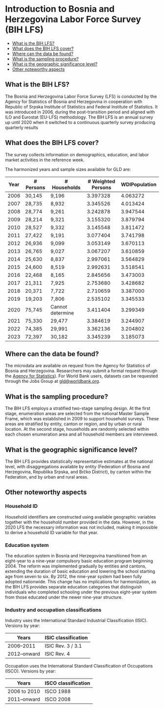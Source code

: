 # Introduction to Bosnia and Herzegovina Labor Force Survey (BIH LFS)

- [What is the BIH LFS?](#what-is-the-bih-lfs)
- [What does the BIH LFS cover?](#what-does-the-bih-lfs-cover)
- [Where can the data be found?](#where-can-the-data-be-found)
- [What is the sampling procedure?](#what-is-the-sampling-procedure)
- [What is the geographic significance level?](#what-is-the-geographic-significance-level)
- [Other noteworthy aspects](#other-noteworthy-aspects)

## What is the BIH LFS?
The Bosnia and Herzegovina Labor Force Survey (LFS) is  conducted by the Agency for Statistics of Bosnia and Herzegovina in cooperation with Republic of Srpska Institute of Statistics and Federal Institute of Statistics. It was introduced in 2006, during the post-transition period and aligned with ILO and Eurostat (EU-LFS) methodology. The BIH LFS is an annual survey up until 2020 when it switched to a continuous quarterly survey producing quarterly results

## What does the BIH LFS cover?
The survey collects information on demographics, education, and labor market activities in the reference week. 

The harmonized years and sample sizes available for GLD are:

| Year | # Persons | # Households | # Weighted Persons | WDIPopulation |
|------|-----------|--------------|--------------------|---------------|
| 2006 | 30,145    | 9,196        | 3.397328           | 4.063272      |
| 2007 | 28,735    | 8,932        | 3.345526           | 4.013424      |
| 2008 | 28,774    | 9,261        | 3.242878           | 3.947544      |
| 2009 | 28,214    | 9,321        | 3.155320           | 3.879794      |
| 2010 | 28,527    | 9,332        | 3.145548           | 3.811472      |
| 2011 | 27,422    | 9,191        | 3.077404           | 3.741798      |
| 2012 | 26,936    | 9,099        | 3.053149           | 3.670113      |
| 2013 | 26,765    | 9,027        | 3.067207           | 3.610859      |
| 2014 | 25,630    | 8,837        | 2.997061           | 3.564829      |
| 2015 | 24,600    | 8,519        | 2.992631           | 3.518541      |
| 2016 | 22,468    | 8,165        | 2.845656           | 3.473003      |
| 2017 | 21,311    | 7,925        | 2.753680           | 3.428682      |
| 2018 | 20,371    | 7,722        | 2.710659           | 3.387000      |
| 2019 | 19,203    | 7,806        | 2.535102           | 3.345533      |
| 2020 | 75,745    | Cannot determine      | 3.411404           | 3.299349      |
| 2021 | 75,330    | 29,477       | 3.384619           | 3.244907      |
| 2022 | 74,385    | 29,991       | 3.362136           | 3.204802      |
| 2023 | 72,397    | 30,182       | 3.345239           | 3.185073      |


## Where can the data be found?
The microdata are available on request from the Agency for Statistics of Bosnia and Herzegovina. Researchers may submit a formal request through the [Agency for Statistics](https://bhas.gov.ba/)). For World Bank users, datasets can be requested through the Jobs Group at gld@worldbank.org.

## What is the sampling procedure?  
The BIH LFS employs a stratified two-stage sampling design. At the first stage, enumeration areas are selected from the national Master Sample Frame, which was established in 2009 to support household surveys. These areas are stratified by entity, canton or region, and by urban or rural location. At the second stage, households are randomly selected within each chosen enumeration area and all household members are interviewed.  

## What is the geographic significance level?  
The BIH LFS provides statistically representative estimates at the national level, with disaggregations available by entity (Federation of Bosnia and Herzegovina, Republika Srpska, and Brčko District), by canton within the Federation, and by urban and rural areas. 

## Other noteworthy aspects

### Household ID  
Household identifiers are constructed using available geographic variables together with the household number provided in the data. However, in the 2020 LFS the necessary information was not included, making it impossible to derive a household ID variable for that year.  

### Education system
The education system in Bosnia and Herzegovina transitioned from an eight-year to a nine-year compulsory basic education program beginning 2004. The reform was implemented gradually by entities and cantons, extending the duration of basic education and lowering the school starting age from seven to six. By 2012, the nine-year system had been fully adopted nationwide. This change has no implications for harmonization, as the BIH LFS provides separate education categories that distinguish individuals who completed schooling under the previous eight-year system from those educated under the newer nine-year structure.

### Industry and occupation classifications

Industry uses the International Standard Industrial Classification (ISIC). Versions by year:

| Years     | ISIC classification |
|-----------|---------------------|
| 2006–2011 | ISIC Rev. 3 / 3.1   |
| 2012–onward | ISIC Rev. 4       |

Occupation uses the International Standard Classification of Occupations (ISCO). Versions by year:

| Years       | ISCO classification |
|-------------|---------------------|
| 2006 to 2010  | ISCO 1988           |
| 2011–onward | ISCO 2008           |


